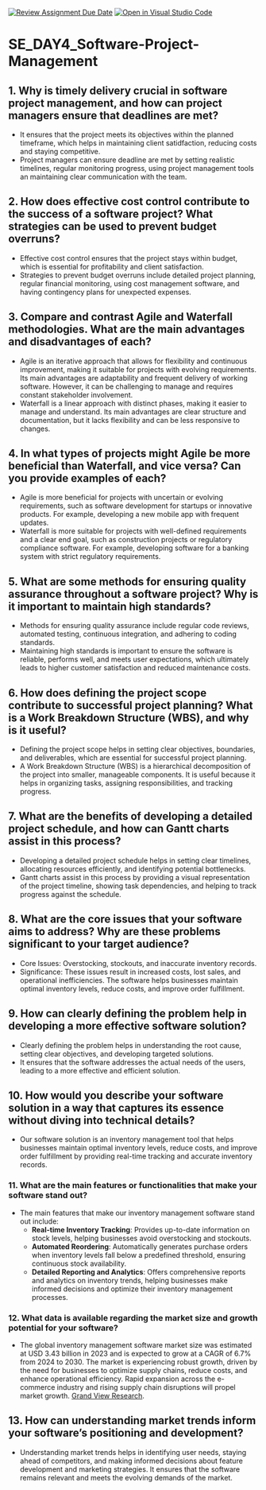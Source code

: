 [![Review Assignment Due Date](https://classroom.github.com/assets/deadline-readme-button-22041afd0340ce965d47ae6ef1cefeee28c7c493a6346c4f15d667ab976d596c.svg)](https://classroom.github.com/a/9pw6JKcu)
[![Open in Visual Studio Code](https://classroom.github.com/assets/open-in-vscode-2e0aaae1b6195c2367325f4f02e2d04e9abb55f0b24a779b69b11b9e10269abc.svg)](https://classroom.github.com/online_ide?assignment_repo_id=18474405&assignment_repo_type=AssignmentRepo)

# SE_DAY4_Software-Project-Management

## 1. Why is timely delivery crucial in software project management, and how can project managers ensure that deadlines are met?

- It ensures that the project meets its objectives within the planned timeframe, which helps in maintaining client satidfaction, reducing costs and staying competitive.
- Project managers can ensure deadline are met by setting realistic timelines, regular monitoring progress, using project management tools an maintaining clear communication with the team.

## 2. How does effective cost control contribute to the success of a software project? What strategies can be used to prevent budget overruns?

- Effective cost control ensures that the project stays within budget, which is essential for profitability and client satisfaction.
- Strategies to prevent budget overruns include detailed project planning, regular financial monitoring, using cost management software, and having contingency plans for unexpected expenses.

## 3. Compare and contrast Agile and Waterfall methodologies. What are the main advantages and disadvantages of each?

- Agile is an iterative approach that allows for flexibility and continuous improvement, making it suitable for projects with evolving requirements. Its main advantages are adaptability and frequent delivery of working software. However, it can be challenging to manage and requires constant stakeholder involvement.
- Waterfall is a linear approach with distinct phases, making it easier to manage and understand. Its main advantages are clear structure and documentation, but it lacks flexibility and can be less responsive to changes.

## 4. In what types of projects might Agile be more beneficial than Waterfall, and vice versa? Can you provide examples of each?

- Agile is more beneficial for projects with uncertain or evolving requirements, such as software development for startups or innovative products. For example, developing a new mobile app with frequent updates.
- Waterfall is more suitable for projects with well-defined requirements and a clear end goal, such as construction projects or regulatory compliance software. For example, developing software for a banking system with strict regulatory requirements.

## 5. What are some methods for ensuring quality assurance throughout a software project? Why is it important to maintain high standards?

- Methods for ensuring quality assurance include regular code reviews, automated testing, continuous integration, and adhering to coding standards.
- Maintaining high standards is important to ensure the software is reliable, performs well, and meets user expectations, which ultimately leads to higher customer satisfaction and reduced maintenance costs.

## 6. How does defining the project scope contribute to successful project planning? What is a Work Breakdown Structure (WBS), and why is it useful?

- Defining the project scope helps in setting clear objectives, boundaries, and deliverables, which are essential for successful project planning.
- A Work Breakdown Structure (WBS) is a hierarchical decomposition of the project into smaller, manageable components. It is useful because it helps in organizing tasks, assigning responsibilities, and tracking progress.

## 7. What are the benefits of developing a detailed project schedule, and how can Gantt charts assist in this process?

- Developing a detailed project schedule helps in setting clear timelines, allocating resources efficiently, and identifying potential bottlenecks.
- Gantt charts assist in this process by providing a visual representation of the project timeline, showing task dependencies, and helping to track progress against the schedule.

## 8. What are the core issues that your software aims to address? Why are these problems significant to your target audience?

- Core Issues: Overstocking, stockouts, and inaccurate inventory records.
- Significance: These issues result in increased costs, lost sales, and operational inefficiencies. The software helps businesses maintain optimal inventory levels, reduce costs, and improve order fulfillment.

## 9. How can clearly defining the problem help in developing a more effective software solution?

- Clearly defining the problem helps in understanding the root cause, setting clear objectives, and developing targeted solutions.
- It ensures that the software addresses the actual needs of the users, leading to a more effective and efficient solution.

## 10. How would you describe your software solution in a way that captures its essence without diving into technical details?

- Our software solution is an inventory management tool that helps businesses maintain optimal inventory levels, reduce costs, and improve order fulfillment by providing real-time tracking and accurate inventory records.

### 11. What are the main features or functionalities that make your software stand out?

- The main features that make our inventory management software stand out include:
  - **Real-time Inventory Tracking**: Provides up-to-date information on stock levels, helping businesses avoid overstocking and stockouts.
  - **Automated Reordering**: Automatically generates purchase orders when inventory levels fall below a predefined threshold, ensuring continuous stock availability.
  - **Detailed Reporting and Analytics**: Offers comprehensive reports and analytics on inventory trends, helping businesses make informed decisions and optimize their inventory management processes.

### 12. What data is available regarding the market size and growth potential for your software?

- The global inventory management software market size was estimated at USD 3.43 billion in 2023 and is expected to grow at a CAGR of 6.7% from 2024 to 2030. The market is experiencing robust growth, driven by the need for businesses to optimize supply chains, reduce costs, and enhance operational efficiency. Rapid expansion across the e-commerce industry and rising supply chain disruptions will propel market growth.  [Grand View Research](https://www.grandviewresearch.com/industry-analysis/inventory-management-software-market-report).

## 13. How can understanding market trends inform your software’s positioning and development?

- Understanding market trends helps in identifying user needs, staying ahead of competitors, and making informed decisions about feature development and marketing strategies. It ensures that the software remains relevant and meets the evolving demands of the market.
